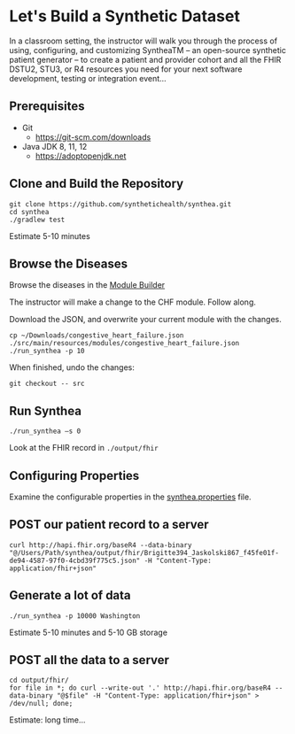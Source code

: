 # Let's Build a Synthetic Dataset

In a classroom setting, the instructor will walk you through the process of using, configuring, and customizing SyntheaTM – an open-source synthetic patient generator – to create a patient and provider cohort and all the FHIR DSTU2, STU3, or R4 resources you need for your next software development, testing or integration event…

## Prerequisites

* Git
  * https://git-scm.com/downloads 
* Java JDK 8, 11, 12
  * https://adoptopenjdk.net

## Clone and Build the Repository

```
git clone https://github.com/synthetichealth/synthea.git
cd synthea
./gradlew test
```

Estimate 5-10 minutes

## Browse the Diseases

Browse the diseases in the [Module Builder](https://synthetichealth.github.io/module-builder/)

The instructor will make a change to the CHF module. Follow along.

Download the JSON, and overwrite your current module with the changes.

```
cp ~/Downloads/congestive_heart_failure.json ./src/main/resources/modules/congestive_heart_failure.json
./run_synthea -p 10
```

When finished, undo the changes:

```
git checkout -- src
```

## Run Synthea

```
./run_synthea –s 0
```

Look at the FHIR record in `./output/fhir`

## Configuring Properties

Examine the configurable properties in the [synthea.properties](https://github.com/synthetichealth/synthea/wiki/Common-Configuration) file.

## POST our patient record to a server

```
curl http://hapi.fhir.org/baseR4 --data-binary "@/Users/Path/synthea/output/fhir/Brigitte394_Jaskolski867_f45fe01f-de94-4587-97f0-4cbd39f775c5.json" -H "Content-Type: application/fhir+json" 
```

## Generate a lot of data
```
./run_synthea -p 10000 Washington
```

Estimate 5-10 minutes and 5-10 GB storage

## POST all the data to a server
```
cd output/fhir/
for file in *; do curl --write-out '.' http://hapi.fhir.org/baseR4 --data-binary "@$file" -H "Content-Type: application/fhir+json" > /dev/null; done;
```
Estimate: long time...
